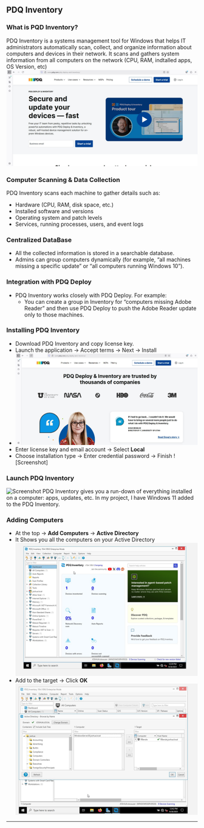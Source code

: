 ## PDQ Inventory

### What is PQD Inventory?
PDQ Inventory is a systems management tool for Windows that helps IT administrators automatically scan, collect, and organize information about computers and devices in their network.
It scans and gathers system information from all computers on the network (CPU, RAM, indtalled apps, OS Version, etc)
![Screenshot](images/Inventory1.jpg)

### Computer Scanning & Data Collection
PDQ Inventory scans each machine to gather details such as:
- Hardware (CPU, RAM, disk space, etc.)
- Installed software and versions
- Operating system and patch levels
- Services, running processes, users, and event logs

### Centralized DataBase
- All the collected information is stored in a searchable database.
- Admins can group computers dynamically (for example, “all machines missing a specific update” or “all computers running Windows 10”).

### Integration with PDQ Deploy
- PDQ Inventory works closely with PDQ Deploy.
 For example:
   - You can create a group in Inventory for “computers missing Adobe Reader” and then use PDQ Deploy to push the Adobe Reader update only to those machines.

### Installing PDQ Inventory
- Download PDQ Inventory and copy license key.
- Launch the application → Accept terms → Next → Install
- ![Screenshot](images/Inventory2.jpg)
- Enter license key and email account → Select **Local**
- Choose installation type  → Enter credential password  → Finish
![Screenshot] 
### Launch PDQ Inventory
  ![Screenshot](images/Inventory3.jpg)
  PDQ Inventory gives you a run-down of everything installed on a computer: apps, updates, etc.
  In my project, I have Windows 11 added to the PDQ Inventory.

 ### Adding Computers

 - At the top → **Add Computers** → **Active Directory**
 - It Shows you all the computers on your Active Directory
 ![Screenshot](images/Inventory4.jpg)
 - Add to the target → Click **OK**
 ![Screenshot](images/Inventory5.jpg)
---



